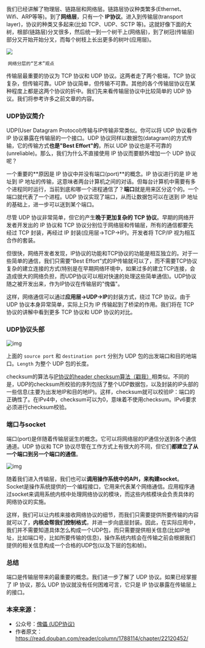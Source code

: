 我们已经讲解了物理层、链路层和网络层。链路层协议种类繁多(Ethernet、Wifi、ARP等等)。到了**网络层**，只有一个 **IP协议**。进入到传输层(transport layer)，协议的种类又多起来(比如 TCP、UDP、SCTP 等)。这就好像下面的大树，根部(链路层)分叉很多，然后统一到一个树干上(网络层)，到了树冠(传输层)部分又开始开始分叉，而每个树枝上长出更多的树叶(应用层)。

![](http://mmbiz.qpic.cn/mmbiz_png/FWANMMXDrgLfdvGj6PaiaQvAX5DPHorqGegicl1nnZsJlicMBO2mHIaW35WM1Zlf7f4tCx57dsUTDZY8oHJj4iaCow/640?wx_fmt=gif&tp=webp&wxfrom=5&wx_lazy=1)

​									`网络分层的“艺术”观点`

传输层最重要的协议为 TCP 协议和 UDP 协议。这两者走了两个极端，TCP 协议复杂，但传输可靠。UDP 协议简单，但传输不可靠。其他的各个传输层协议在某种程度上都是这两个协议的折中。我们先来看传输层协议中比较简单的 UDP 协议。我们将参考许多之前文章的内容。

### UDP协议简介

UDP(User Datagram Protocol)传输与IP传输非常类似。你可以将 UDP 协议看作 IP 协议暴露在传输层的一个接口。UDP 协议同样以数据包(datagram)的方式传输，它的传输方式**也是"Best Effort"的**，所以 UDP 协议也是不可靠的(unreliable)。那么，我们为什么不直接使用 IP 协议而要额外增加一个 UDP 协议呢？  

一个重要的**原因是 IP 协议中并没有端口(port)**的概念。IP 协议进行的是 IP 地址到 IP 地址的传输，这意味者两台计算机之间的对话。但每台计算机中需要有多个进程同时运行，当前到底和哪一个进程通信了？**端口**就是用来区分这个的。一个端口就代表了一个进程。UDP 协议实现了端口，从而让数据包可以在送到 IP 地址的基础上，进一步可以送到某个端口。

尽管 UDP 协议非常简单，但它的产生**晚于更加复杂的 TCP 协议**。早期的网络开发者开发出的 IP 协议和 TCP 协议分别位于网络层和传输层，所有的通信都要先经过 TCP 封装，再经过 IP 封装(应用层->TCP->IP)。开发者将 TCP/IP 视为相互合作的套装。

但很快，网络开发者发现，IP协议的功能和TCP协议的功能是相互独立的。对于一些简单的通信，我们只需要“Best Effort”式的IP传输就可以了，而不需要TCP协议复杂的建立连接的方式(特别是在早期网络环境中，如果过多的建立TCP连接，会造成很大的网络负担，而UDP协议可以相对快速的处理这些简单通信)。UDP协议随之被开发出来，作为IP协议在传输层的"傀儡"。

这样，网络通信可以通过**应用层->UDP->IP**的封装方式，绕过 TCP 协议。由于 UDP 协议本身异常简单，实际上只为 IP 传输起到了桥梁的作用。我们将在 TCP 协议的讲解中看到更多 TCP 协议和 UDP 协议的对比。

### UDP协议头部

![img](http://mmbiz.qpic.cn/mmbiz_png/FWANMMXDrgLfdvGj6PaiaQvAX5DPHorqG7luNSIdE2oeDNTXZmQIg1I8zBVjX4ia9tSPia4mjY40ZBsbv6SQNKq5A/640?wx_fmt=png&tp=webp&wxfrom=5&wx_lazy=1)

上面的 `source port` 和 `destination port` 分别为 UDP 包的出发端口和目的地端口。`Length` 为整个 UDP 包的长度。 

checksum的算法与[IP协议的header checksum算法（戳我）](https://mp.weixin.qq.com/s?__biz=MzIwNTc4NTEwOQ==&mid=2247483832&idx=1&sn=284e7411601b53c0c90f2c0b2907f272&chksm=972ad0c2a05d59d428e5da16f7f11c2c369349bd2eb58793bb64d5dca4352922aa042639ecc8&mpshare=1&scene=21&srcid=0914XjO4nIEYeylQwKCiu9Uo#wechat_redirect)相类似。不同的是，UDP的checksum所校验的序列包括了整个UDP数据包，以及封装的IP头部的一些信息(主要为出发地IP和目的地IP)。这样，checksum就可以校验IP：端口的正确性了。在IPv4中，checksum可以为0，意味着不使用checksum。IPv6要求必须进行checksum校验。

### 端口与socket

端口(port)是伴随着传输层诞生的概念。它可以将网络层的IP通信分送到各个通信通道。UDP 协议和 TCP 协议尽管在工作方式上有很大的不同，但它们**都建立了从一个端口到另一个端口的通信**。

![img](http://mmbiz.qpic.cn/mmbiz_jpg/FWANMMXDrgLfdvGj6PaiaQvAX5DPHorqGO7NxXVMspDwh5nXCFNLZv9krxWicWT5fl8FjiaY14GY6cFPdlgntAElw/640?wx_fmt=jpeg&tp=webp&wxfrom=5&wx_lazy=1)

随着我们进入传输层，我们也可以**调用操作系统中的API，来构建socket**。Socket是操作系统提供的一个编程接口，它用来代表某个网络通信。应用程序通过socket来调用系统内核中处理网络协议的模块，而这些内核模块会负责具体的网络协议的实施。

这样，我们可以让内核来接收网络协议的细节，而我们只需要提供所要传输的内容就可以了，**内核会帮我们控制格式**，并进一步向底层封装。因此，在实际应用中，我们并不需要知道具体怎么构成一个UDP包，而只需要提供相关信息(比如IP地址，比如端口号，比如所要传输的信息)，操作系统内核会在传输之前会根据我们提供的相关信息构成一个合格的UDP包(以及下层的包和帧)。

### 总结

端口是传输层带来的最重要的概念。我们进一步了解了 UDP 协议。如果已经掌握了 IP 协议，那么 UDP 协议就没有任何困难可言，它只是 IP 协议暴露在传输层上的接口。



### 本来来源：

- 公众号：[傀儡 (UDP协议)](https://mp.weixin.qq.com/s?__biz=MzIwNTc4NTEwOQ==&mid=2247483838&idx=1&sn=f2cdf52b834bacb635e5abf78a5aabe6&chksm=972ad0c4a05d59d21248f90f195e74f39e1fcee83c19bd3dc7c40b9fa2d108d33e95c22825da&mpshare=1&srcid=1007CjqfQS2tcE8pLj8cmIms&scene=21#wechat_redirect)
- 作者原文：https://read.douban.com/reader/column/1788114/chapter/22120452/

